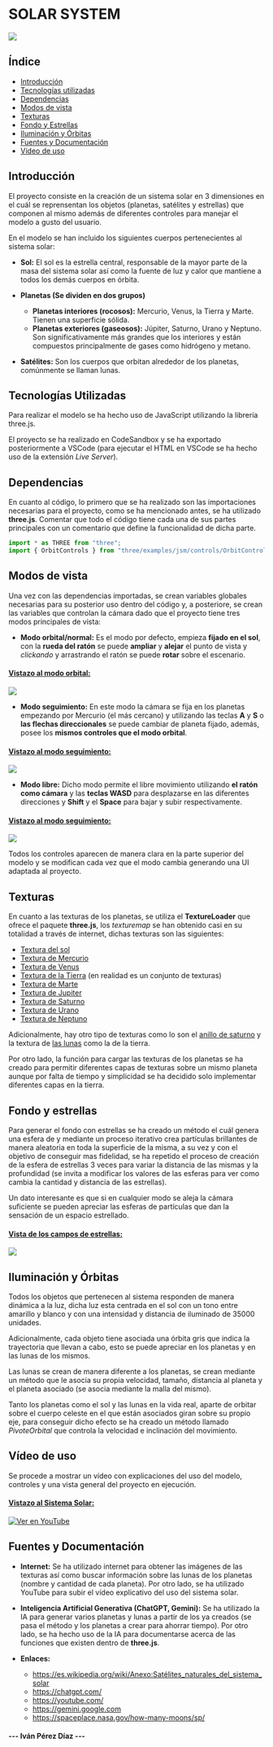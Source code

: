 <h1 style="text-weight: bold;">SOLAR SYSTEM</h1>

<img src="Images/general_system_image.png">

## Índice

- [Introducción](#introducción)
- [Tecnologías utilizadas](#tecnologías-utilizadas)
- [Dependencias](#dependencias)
- [Modos de vista](#modos-de-vista)
- [Texturas](#texturas)
- [Fondo y Estrellas](#fondo-y-estrellas)
- [Iluminación y Órbitas](#iluminación-y-órbitas)
- [Fuentes y Documentación](#fuentes-y-documentación)
- [Vídeo de uso](#vídeo-de-uso)

## Introducción

El proyecto consiste en la creación de un sistema solar en 3 dimensiones en el cuál se reprensentan los objetos (planetas, satélites y estrellas) que componen al mismo además de diferentes controles para manejar el modelo a gusto del usuario.

En el modelo se han incluido los siguientes cuerpos pertenecientes al sistema solar:

- **Sol:** El sol es la estrella central, responsable de la mayor parte de la masa del sistema solar así como la fuente de luz y calor que mantiene a todos los demás cuerpos en órbita.

- **Planetas (Se dividen en dos grupos)**
    - **Planetas interiores (rocosos):** Mercurio, Venus, la Tierra y Marte. Tienen una superficie sólida.
    - **Planetas exteriores (gaseosos):** Júpiter, Saturno, Urano y Neptuno. Son significativamente más grandes que los interiores y están compuestos principalmente de gases como hidrógeno y metano.

- **Satélites:** Son los cuerpos que orbitan alrededor de los planetas, comúnmente se llaman lunas.

## Tecnologías Utilizadas

Para realizar el modelo se ha hecho uso de JavaScript utilizando la librería three.js. 

El proyecto se ha realizado en CodeSandbox y se ha exportado posteriormente a VSCode (para ejecutar el HTML en VSCode se ha hecho uso de la extensión *Live Server*).

## Dependencias

En cuanto al código, lo primero que se ha realizado son las importaciones necesarias para el proyecto, como se ha mencionado antes, se ha utilizado **three.js**. Comentar que todo el código tiene cada una de sus partes principales con un comentario que define la funcionalidad de dicha parte.

```js
import * as THREE from "three";
import { OrbitControls } from "three/examples/jsm/controls/OrbitControls";
```

## Modos de vista

Una vez con las dependencias importadas, se crean variables globales necesarias para su posterior uso dentro del código y, a posteriore, se crean las variables que controlan la cámara dado que el proyecto tiene tres modos principales de vista:

- **Modo orbital/normal:** Es el modo por defecto, empieza **fijado en el sol**, con la **rueda del ratón** se puede **ampliar** y **alejar** el punto de vista y *clickando* y arrastrando el ratón se puede **rotar** sobre el escenario.

<h4 style="text-weight: bold; text-decoration: underline">Vistazo al modo orbital:</h4>

<img src="Images/orbital.png">

- **Modo seguimiento:** En este modo la cámara se fija en los planetas empezando por Mercurio (el más cercano) y utilizando las teclas **A** y **S** o **las flechas direccionales** se puede cambiar de planeta fijado, además, posee los **mismos controles que el modo orbital**.

<h4 style="text-weight: bold; text-decoration: underline">Vistazo al modo seguimiento:</h4>

<img src="Images/seguimiento.png">

- **Modo libre:** Dicho modo permite el libre movimiento utilizando **el ratón como cámara** y las **teclas WASD** para desplazarse en las diferentes direcciones y **Shift** y el **Space** para bajar y subir respectivamente.

<h4 style="text-weight: bold; text-decoration: underline">Vistazo al modo seguimiento:</h4>

<img src="Images/libre.png">

Todos los controles aparecen de manera clara en la parte superior del modelo y se modifican cada vez que el modo cambia generando una UI adaptada al proyecto.

## Texturas

En cuanto a las texturas de los planetas, se utiliza el **TextureLoader** que ofrece el paquete **three.js**, los *texturemap* se han obtenido casi en su totalidad a través de internet, dichas texturas son las siguientes:

- [Textura del sol](./src/Textures/sun_map2.png)
- [Textura de Mercurio](./src/Textures/mercurioMap.png)
- [Textura de Venus](./src/Textures/venus_map.jpg)
- [Textura de la Tierra](./src/Textures/planeta.jpg) (en realidad es un conjunto de texturas)
- [Textura de Marte](./src/Textures/marte.jpg)
- [Textura de Jupiter](./src/Textures/jupiter.jpg)
- [Textura de Saturno](./src/Textures/saturno.jpg)
- [Textura de Urano](./src/Textures/uranusMapa.jpg)
- [Textura de Neptuno](./src/Textures/neptunoMapa.jpg)

Adicionalmente, hay otro tipo de texturas como lo son el [anillo de saturno](./src/Textures/SaturnRings.png) y la textura de [las lunas](./src/Textures/moon_1024.jpg) como la de la tierra.

Por otro lado, la función para cargar las texturas de los planetas se ha creado para permitir diferentes capas de texturas sobre un mismo planeta aunque por falta de tiempo y simplicidad se ha decidido solo implementar diferentes capas en la tierra.

## Fondo y estrellas

Para generar el fondo con estrellas se ha creado un método el cuál genera una esfera de y mediante un proceso iterativo crea partículas brillantes de manera aleatoria en toda la superficie de la misma, a su vez y con el objetivo de conseguir mas fidelidad, se ha repetido el proceso de creación de la esfera de estrellas 3 veces para variar la distancia de las mismas y la profundidad (se invita a modificar los valores de las esferas para ver como cambia la cantidad y distancia de las estrellas).

Un dato interesante es que si en cualquier modo se aleja la cámara suficiente se pueden apreciar las esferas de partículas que dan la sensación de un espacio estrellado.

<h4 style="text-weight: bold; text-decoration: underline">Vista de los campos de estrellas:</h4>

<img src="./Images/estrellas.png">

## Iluminación y Órbitas

Todos los objetos que pertenecen al sistema responden de manera dinámica a la luz, dicha luz esta centrada en el sol con un tono entre amarillo y blanco y con una intensidad y distancia de iluminado de 35000 unidades.

Adicionalmente, cada objeto tiene asociada una órbita gris que indica la trayectoria que llevan a cabo, esto se puede apreciar en los planetas y en las lunas de los mismos.

Las lunas se crean de manera diferente a los planetas, se crean mediante un método que le asocia su propia velocidad, tamaño, distancia al planeta y el planeta asociado (se asocia mediante la malla del mismo).

Tanto los planetas como el sol y las lunas en la vida real, aparte de orbitar sobre el cuerpo celeste en el que están asociados giran sobre su propio eje, para conseguir dicho efecto se ha creado un método llamado *PivoteOrbital* que controla la velocidad e inclinación del movimiento.

## Vídeo de uso

Se procede a mostrar un vídeo con explicaciones del uso del modelo, controles y una vista general del proyecto en ejecución.

<h4 style="text-weight: bold; text-decoration: underline">Vistazo al Sistema Solar:</h4>

[![Ver en YouTube](https://img.youtube.com/vi/VfV27RZLzvE/0.jpg)](https://www.youtube.com/watch?v=VfV27RZLzvE)

## Fuentes y Documentación

- **Internet:** Se ha utilizado internet para obtener las imágenes de las texturas así como buscar información sobre las lunas de los planetas (nombre y cantidad de cada planeta). Por otro lado, se ha utilizado YouTube para subir el vídeo explicativo del uso del sistema solar.

- **Inteligencia Artificial Generativa (ChatGPT, Gemini):** Se ha utilizado la IA para generar varios planetas y lunas a partir de los ya creados (se pasa el método y los planetas a crear para ahorrar tiempo). Por otro lado, se ha hecho uso de la IA para documentarse acerca de las funciones que existen dentro de **three.js**.

- **Enlaces:**
    - https://es.wikipedia.org/wiki/Anexo:Satélites_naturales_del_sistema_solar
    - https://chatgpt.com/
    - https://youtube.com/
    - https://gemini.google.com
    - https://spaceplace.nasa.gov/how-many-moons/sp/


<h4 style="text-weight: bold">--- Iván Pérez Díaz ---</h4>

